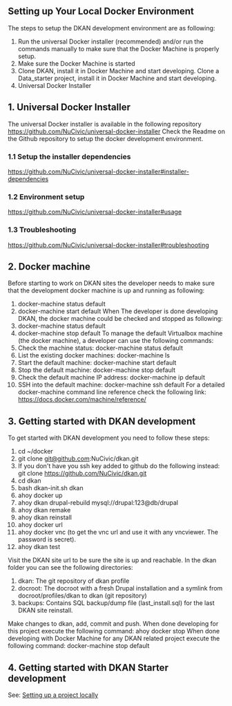 Setting up Your Local Docker Environment
-------------------

The steps to setup the DKAN development environment are as following:
1. Run the universal Docker installer (recommended) and/or run the commands manually to make sure that the Docker Machine is properly setup.
2. Make sure the Docker Machine is started
3. Clone DKAN, install it in Docker Machine and start developing.
Clone a Data_starter project, install it in Docker Machine and start developing.
4. Universal Docker Installer

## 1. Universal Docker Installer

The universal Docker installer is available in the following repository https://github.com/NuCivic/universal-docker-installer
Check the Readme on the Github repository to setup the docker development environment.

### 1.1 Setup the installer dependencies

https://github.com/NuCivic/universal-docker-installer#installer-dependencies

### 1.2 Environment setup
https://github.com/NuCivic/universal-docker-installer#usage

### 1.3 Troubleshooting
https://github.com/NuCivic/universal-docker-installer#troubleshooting

## 2. Docker machine
Before starting to work on DKAN sites the developer needs to make sure that the development docker machine is up and running as following:
1. docker-machine status default
2. docker-machine start default
When The developer is done developing DKAN, the docker machine could be checked and stopped as following:
1. docker-machine status default
2. docker-machine stop default
To manage the default Virtualbox machine (the docker machine), a developer can use the following commands:
1. Check the machine status: docker-machine status default
2. List the existing docker machines: docker-machine ls
3. Start the default machine: docker-machine start default
4. Stop the default machine: docker-machine stop default
5. Check the default machine IP address: docker-machine ip default
6. SSH into the default machine: docker-machine ssh default
For a detailed docker-machine command line reference check the following link: https://docs.docker.com/machine/reference/

## 3. Getting started with DKAN development
To get started with DKAN development you need to follow these steps:
1. cd ~/docker
2. git clone git@github.com:NuCivic/dkan.git
3. If you don't have you ssh key added to github do the following instead: git clone https://github.com/NuCivic/dkan.git
4. cd dkan
5. bash dkan-init.sh dkan
6. ahoy docker up
7. ahoy dkan drupal-rebuild mysql://drupal:123@db/drupal
8. ahoy dkan remake
9. ahoy dkan reinstall
10. ahoy docker url
11. ahoy docker vnc (to get the vnc url and use it with any vncviewer. The password is secret).
12. ahoy dkan test

Visit the DKAN site url to be sure the site is up and reachable.
In the dkan folder you can see the following directories:

1. dkan: The git repository of dkan profile
2. docroot: The docroot with a fresh Drupal installation and a symlink from docroot/profiles/dkan to dkan (git repository)
3. backups: Contains SQL backup/dump file (last_install.sql) for the last DKAN site reinstall.

Make changes to dkan, add, commit and push.
When done developing for this project execute the following command: ahoy docker stop
When done developing with Docker Machine for any DKAN related project execute the following command: docker-machine stop default

## 4. Getting started with DKAN Starter development
See: [Setting up a project locally](../common_tasks/setting-up-local-project)
